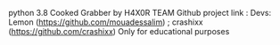python 3.8
Cooked Grabber by H4X0R TEAM
Github project link : 
Devs: Lemon (https://github.com/mouadessalim) ; crashixx (https://github.com/crashixx) 
Only for educational purposes

